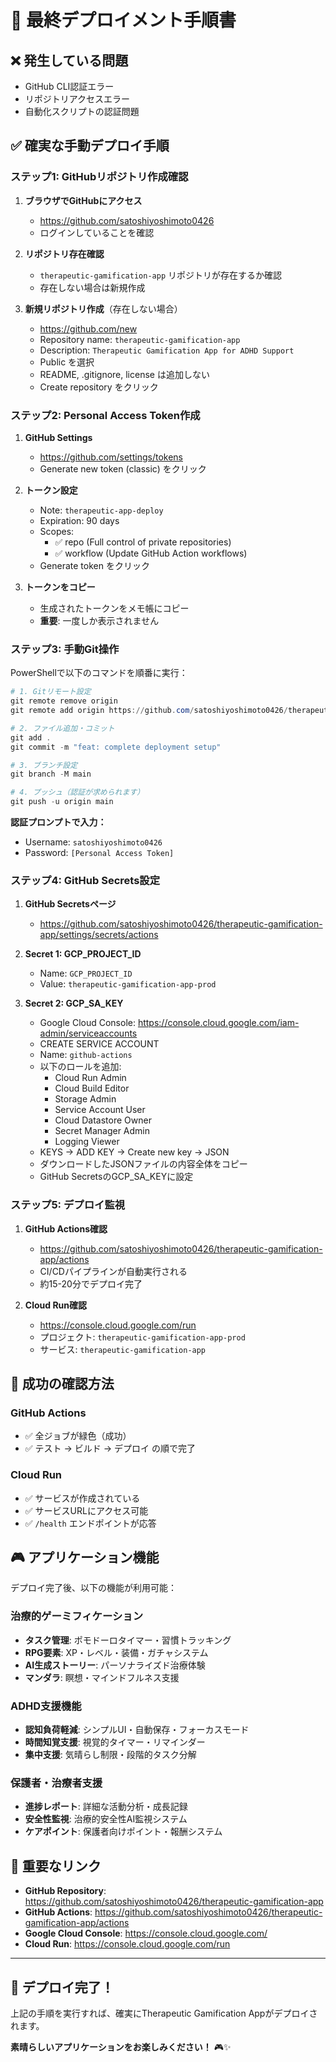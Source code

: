 # 🚀 最終デプロイメント手順書

## ❌ 発生している問題
- GitHub CLI認証エラー
- リポジトリアクセスエラー
- 自動化スクリプトの認証問題

## ✅ 確実な手動デプロイ手順

### ステップ1: GitHubリポジトリ作成確認

1. **ブラウザでGitHubにアクセス**
   - https://github.com/satoshiyoshimoto0426
   - ログインしていることを確認

2. **リポジトリ存在確認**
   - `therapeutic-gamification-app` リポジトリが存在するか確認
   - 存在しない場合は新規作成

3. **新規リポジトリ作成**（存在しない場合）
   - https://github.com/new
   - Repository name: `therapeutic-gamification-app`
   - Description: `Therapeutic Gamification App for ADHD Support`
   - Public を選択
   - README, .gitignore, license は追加しない
   - Create repository をクリック

### ステップ2: Personal Access Token作成

1. **GitHub Settings**
   - https://github.com/settings/tokens
   - Generate new token (classic) をクリック

2. **トークン設定**
   - Note: `therapeutic-app-deploy`
   - Expiration: 90 days
   - Scopes:
     - ✅ repo (Full control of private repositories)
     - ✅ workflow (Update GitHub Action workflows)
   - Generate token をクリック

3. **トークンをコピー**
   - 生成されたトークンをメモ帳にコピー
   - **重要**: 一度しか表示されません

### ステップ3: 手動Git操作

PowerShellで以下のコマンドを順番に実行：

```powershell
# 1. Gitリモート設定
git remote remove origin
git remote add origin https://github.com/satoshiyoshimoto0426/therapeutic-gamification-app.git

# 2. ファイル追加・コミット
git add .
git commit -m "feat: complete deployment setup"

# 3. ブランチ設定
git branch -M main

# 4. プッシュ（認証が求められます）
git push -u origin main
```

**認証プロンプトで入力：**
- Username: `satoshiyoshimoto0426`
- Password: `[Personal Access Token]`

### ステップ4: GitHub Secrets設定

1. **GitHub Secretsページ**
   - https://github.com/satoshiyoshimoto0426/therapeutic-gamification-app/settings/secrets/actions

2. **Secret 1: GCP_PROJECT_ID**
   - Name: `GCP_PROJECT_ID`
   - Value: `therapeutic-gamification-app-prod`

3. **Secret 2: GCP_SA_KEY**
   - Google Cloud Console: https://console.cloud.google.com/iam-admin/serviceaccounts
   - CREATE SERVICE ACCOUNT
   - Name: `github-actions`
   - 以下のロールを追加:
     - Cloud Run Admin
     - Cloud Build Editor
     - Storage Admin
     - Service Account User
     - Cloud Datastore Owner
     - Secret Manager Admin
     - Logging Viewer
   - KEYS → ADD KEY → Create new key → JSON
   - ダウンロードしたJSONファイルの内容全体をコピー
   - GitHub SecretsのGCP_SA_KEYに設定

### ステップ5: デプロイ監視

1. **GitHub Actions確認**
   - https://github.com/satoshiyoshimoto0426/therapeutic-gamification-app/actions
   - CI/CDパイプラインが自動実行される
   - 約15-20分でデプロイ完了

2. **Cloud Run確認**
   - https://console.cloud.google.com/run
   - プロジェクト: `therapeutic-gamification-app-prod`
   - サービス: `therapeutic-gamification-app`

## 🎯 成功の確認方法

### GitHub Actions
- ✅ 全ジョブが緑色（成功）
- ✅ テスト → ビルド → デプロイ の順で完了

### Cloud Run
- ✅ サービスが作成されている
- ✅ サービスURLにアクセス可能
- ✅ `/health` エンドポイントが応答

## 🎮 アプリケーション機能

デプロイ完了後、以下の機能が利用可能：

### 治療的ゲーミフィケーション
- **タスク管理**: ポモドーロタイマー・習慣トラッキング
- **RPG要素**: XP・レベル・装備・ガチャシステム
- **AI生成ストーリー**: パーソナライズド治療体験
- **マンダラ**: 瞑想・マインドフルネス支援

### ADHD支援機能
- **認知負荷軽減**: シンプルUI・自動保存・フォーカスモード
- **時間知覚支援**: 視覚的タイマー・リマインダー
- **集中支援**: 気晴らし制限・段階的タスク分解

### 保護者・治療者支援
- **進捗レポート**: 詳細な活動分析・成長記録
- **安全性監視**: 治療的安全性AI監視システム
- **ケアポイント**: 保護者向けポイント・報酬システム

## 🔗 重要なリンク

- **GitHub Repository**: https://github.com/satoshiyoshimoto0426/therapeutic-gamification-app
- **GitHub Actions**: https://github.com/satoshiyoshimoto0426/therapeutic-gamification-app/actions
- **Google Cloud Console**: https://console.cloud.google.com/
- **Cloud Run**: https://console.cloud.google.com/run

---

## 🎉 デプロイ完了！

上記の手順を実行すれば、確実にTherapeutic Gamification Appがデプロイされます。

**素晴らしいアプリケーションをお楽しみください！** 🎮✨